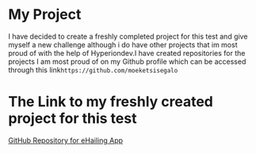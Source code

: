 # My Project

I have decided to create a freshly completed project for this test and give myself a new challenge although i do have other projects that im most proud of with the help of Hyperiondev.I have created repositories for the projects I am most proud of on my Github profile which can be accessed through this link```https://github.com/moeketsisegalo ```

# The Link to my freshly created project for this test
[GitHub Repository for eHailing App](https://github.com/moeketsisegalo/ehailing_app)
